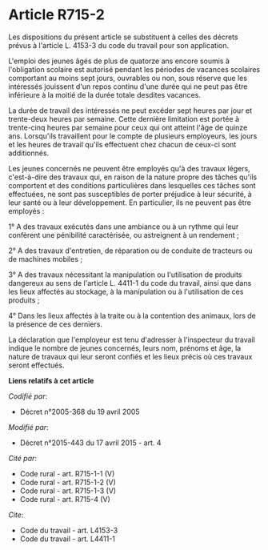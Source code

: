 # Article R715-2

Les dispositions du présent article se substituent à celles des décrets prévus à l'article L. 4153-3 du code du travail pour
son application. 

L'emploi des jeunes âgés de plus de quatorze ans encore soumis à l'obligation scolaire est autorisé pendant les périodes de
vacances scolaires comportant au moins sept jours, ouvrables ou non, sous réserve que les intéressés jouissent d'un repos
continu d'une durée qui ne peut pas être inférieure à la moitié de la durée totale desdites vacances. 

La durée de travail des intéressés ne peut excéder sept heures par jour et trente-deux heures par semaine. Cette dernière
limitation est portée à trente-cinq heures par semaine pour ceux qui ont atteint l'âge de quinze ans. Lorsqu'ils travaillent
pour le compte de plusieurs employeurs, les jours et les heures de travail qu'ils effectuent chez chacun de ceux-ci sont
additionnés. 

Les jeunes concernés ne peuvent être employés qu'à des travaux légers, c'est-à-dire des travaux qui, en raison de la nature
propre des tâches qu'ils comportent et des conditions particulières dans lesquelles ces tâches sont effectuées, ne sont pas
susceptibles de porter préjudice à leur sécurité, à leur santé ou à leur développement. En particulier, ils ne peuvent pas
être employés : 

1° A des travaux exécutés dans une ambiance ou à un rythme qui leur confèrent une pénibilité caractérisée, ou astreignent à
un rendement ; 

2° A des travaux d'entretien, de réparation ou de conduite de tracteurs ou de machines mobiles ; 

3° A des travaux nécessitant la manipulation ou l'utilisation de produits dangereux au sens de l'article L. 4411-1 du code du
travail, ainsi que dans les lieux affectés au stockage, à la manipulation ou à l'utilisation de ces produits ; 

4° Dans les lieux affectés à la traite ou à la contention des animaux, lors de la présence de ces derniers. 

La déclaration que l'employeur est tenu d'adresser à l'inspecteur du travail indique le nombre de jeunes concernés, leurs
nom, prénoms et âge, la nature de travaux qui leur seront confiés et les lieux précis où ces travaux seront effectués.

**Liens relatifs à cet article**

_Codifié par_:

  - Décret n°2005-368 du 19 avril 2005

_Modifié par_:

  - Décret n°2015-443 du 17 avril 2015 - art. 4

_Cité par_:

  - Code rural - art. R715-1-1 (V)
  - Code rural - art. R715-1-2 (V)
  - Code rural - art. R715-1-3 (V)
  - Code rural - art. R715-4 (V)

_Cite_:

  - Code du travail - art. L4153-3
  - Code du travail - art. L4411-1
